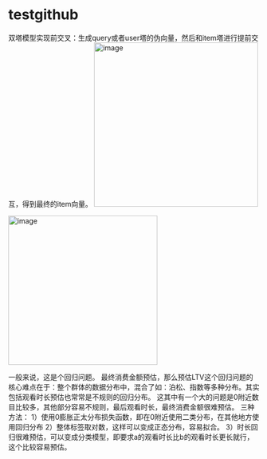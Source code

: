 # testgithub


双塔模型实现前交叉：生成query或者user塔的伪向量，然后和item塔进行提前交互，得到最终的item向量。
<img width="329" alt="image" src="https://github.com/user-attachments/assets/5bb93e6d-9804-4c98-a406-50e39fee122a">

<img width="299" alt="image" src="https://github.com/user-attachments/assets/f6f6d8dd-d3a6-44d1-9674-94c41b1e6bca">



一般来说，这是个回归问题。
最终消费金额预估，那么预估LTV这个回归问题的核心难点在于：整个群体的数据分布中，混合了如：泊松、指数等多种分布。其实包括观看时长预估也常常是不规则的回归分布。
这其中有一个大的问题是0附近数目比较多，其他部分容易不规则，最后观看时长，最终消费金额很难预估。
三种方法：
1）使用0膨胀正太分布损失函数，即在0附近使用二类分布，在其他地方使用回归分布
2）整体标签取对数，这样可以变成正态分布，容易拟合。
3）时长回归很难预估，可以变成分类模型，即要求a的观看时长比b的观看时长更长就行， 这个比较容易预估。
